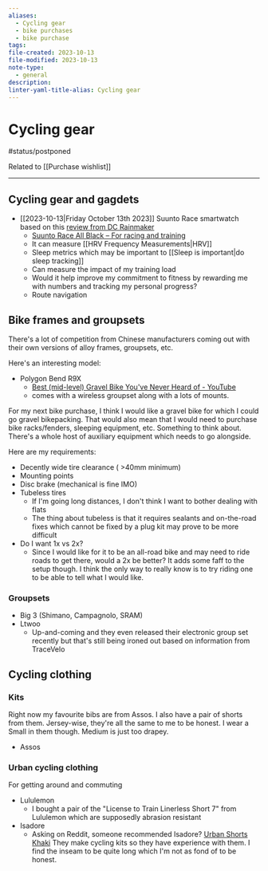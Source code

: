 ```yaml
---
aliases:
  - Cycling gear
  - bike purchases
  - bike purchase
tags: 
file-created: 2023-10-13
file-modified: 2023-10-13
note-type:
  - general
description: 
linter-yaml-title-alias: Cycling gear
---
```


# Cycling gear

#status/postponed

Related to [[Purchase wishlist]]

---

## Cycling gear and gagdets

- [[2023-10-13|Friday October 13th 2023]] Suunto Race smartwatch based on this [review from DC Rainmaker](https://www.youtube.com/watch?v=eTfHig5PwzI&t=267s&pp=ygUMZGMgcmFpbm1ha2Vy)
	- [Suunto Race All Black – For racing and training](https://www.suunto.com/en-ca/Products/sports-watches/suunto-race/suunto-race-all-black/)
	- It can measure [[HRV Frequency Measurements|HRV]] 
	- Sleep metrics which may be important to [[Sleep is important|do sleep tracking]]
	- Can measure the impact of my training load
	- Would it help improve my commitment to fitness by rewarding me with numbers and tracking my personal progress?
	- Route navigation

## Bike frames and groupsets

There's a lot of competition from Chinese manufacturers coming out with their own versions of alloy frames, groupsets, etc.

Here's an interesting model:
- Polygon Bend R9X
	- [Best (mid-level) Gravel Bike You've Never Heard of - YouTube](https://www.youtube.com/watch?v=4ryVVI9ojcI&list=FL-R_W9_aQkw4WThIwolPj9A&index=1&t=4s)
	- comes with a wireless groupset along with a lots of mounts. 

For my next bike purchase, I think I would like a gravel bike for which I could go gravel bikepacking. That would also mean that I would need to purchase bike racks/fenders, sleeping equipment, etc. Something to think about. There's a whole host of auxiliary equipment which needs to go alongside.

Here are my requirements:
- Decently wide tire clearance ( >40mm minimum)
- Mounting points
- Disc brake (mechanical is fine IMO)
- Tubeless tires
	- If I'm going long distances, I don't think I want to bother dealing with flats
	- The thing about tubeless is that it requires sealants and on-the-road fixes which cannot be fixed by a plug kit may prove to be more difficult
- Do I want 1x vs 2x? 
	- Since I would like for it to be an all-road bike and may need to ride roads to get there, would a 2x be better? It adds some faff to the setup though. I think the only way to really know is to try riding one to be able to tell what I would like.


### Groupsets

- Big 3 (Shimano, Campagnolo, SRAM)
- Ltwoo
	- Up-and-coming and they even released their electronic group set recently but that's still being ironed out based on information from TraceVelo

## Cycling clothing

### Kits

Right now my favourite bibs are from Assos. I also have a pair of shorts from them. Jersey-wise, they're all the same to me to be honest. I wear a Small in them though. Medium is just too drapey.

- Assos

### Urban cycling clothing

For getting around and commuting

- Lululemon
	- I bought a pair of the "License to Train Linerless Short 7" from Lululemon which are supposedly abrasion resistant
- Isadore
	- Asking on Reddit, someone recommended Isadore? [Urban Shorts Khaki](https://isadore.com/urban-shorts-khaki) They make cycling kits so they have experience with them. I find the inseam to be quite long which I'm not as fond of to be honest.
